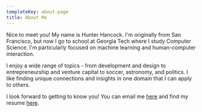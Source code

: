 ```yaml
---
templateKey: about-page
title: About Me
---
```

Nice to meet you! My name is Hunter Hancock. I'm originally from San Francisco, but now I go to school at Georgia Tech where I study Computer Science. I'm particularly focused on machine learning and human-computer interaction.

I enjoy a wide range of topics - from development and design to entrepreneurship and venture capital to soccer, astronomy, and politics. I like finding unique connections and insights in one domain that I can apply to others.

I look forward to getting to know you! You can email me [here](mailto:hunterghancock@gmail.com) and find my resume [here](https://drive.google.com/file/d/1LldW3FPyzk0J7bkO_9mELxtNeqvetG3a/view?usp=sharing).
